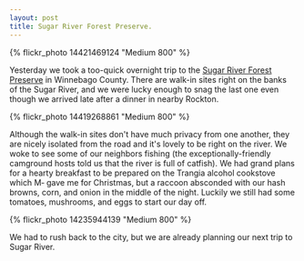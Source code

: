 ```yaml
---
layout: post
title: Sugar River Forest Preserve.
---
```


{% flickr_photo 14421469124 "Medium 800" %}

Yesterday we took a too-quick overnight trip to the <a href="http://wcfpd.org/preserves/sugar-river/">Sugar River Forest Preserve</a> in Winnebago County. There are walk-in sites right on the banks of the Sugar River, and we were lucky enough to snag the last one even though we arrived late after a dinner in nearby Rockton.

{% flickr_photo 14419268861 "Medium 800" %}

Although the walk-in sites don't have much privacy from one another, they are nicely isolated from the road and it's lovely to be right on the river. We woke to see some of our neighbors fishing (the exceptionally-friendly camground hosts told us that the river is full of catfish). We had grand plans for a hearty breakfast to be prepared on the Trangia alcohol cookstove which M&dash; gave me for Christmas, but a raccoon absconded with our hash browns, corn, and onion in the middle of the night. Luckily we still had some tomatoes, mushrooms, and eggs to start our day off.

{% flickr_photo 14235944139 "Medium 800" %}

We had to rush back to the city, but we are already planning our next trip to Sugar River.